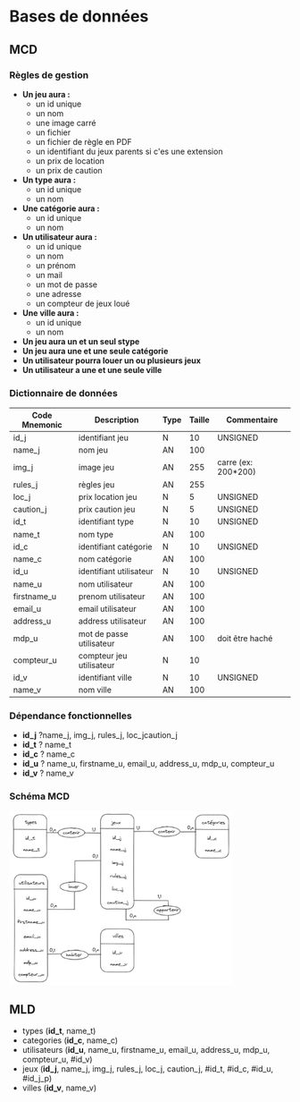 
# Bases de données
## MCD
### Règles de gestion
+ **Un jeu aura :**
   * un id unique
   * un nom
   * une image carré
   * un fichier
   * un fichier de règle en PDF
   * un identifiant du jeux parents si c'es une extension
   * un prix de location
   * un prix de caution
+ **Un type aura :**
   * un id unique
   * un nom
+ **Une catégorie aura :**
   * un id unique
   * un nom
+ **Un utilisateur aura :**
   * un id unique
   * un nom
   * un prénom
   * un mail
   * un mot de passe
   * une adresse
   * un compteur de jeux loué
+ **Une ville aura :**
   * un id unique
   * un nom
+ **Un jeu aura un et un seul stype**
+ **Un jeu aura une et une seule catégorie**
+ **Un utilisateur pourra louer un ou plusieurs jeux**
+ **Un utilisateur a une et une seule ville**

### Dictionnaire de données
| **Code Mnemonic** | **Description**          | **Type** | **Taille** | **Commentaire**     |
|-------------------|--------------------------|----------|------------|---------------------|
|id_j               | identifiant jeu          | N        | 10         | UNSIGNED            |
|name_j             | nom jeu                  | AN       | 100        |                     |
|img_j              | image jeu                | AN       | 255        | carre (ex: 200*200) |
|rules_j            | règles jeu               | AN       | 255        |                     |
|loc_j              | prix location jeu        | N        | 5          | UNSIGNED            |
|caution_j          | prix caution  jeu        | N        | 5          | UNSIGNED            |
|id_t               | identifiant type         | N        | 10         | UNSIGNED            |
|name_t             | nom type                 | AN       | 100        |                     |
|id_c               | identifiant catégorie    | N        | 10         | UNSIGNED            |
|name_c             | nom catégorie            | AN       | 100        |                     |
|id_u               | identifiant utilisateur  | N        | 10         | UNSIGNED            |
|name_u             | nom utilisateur          | AN       | 100        |                     |
|firstname_u        | prenom utilisateur       | AN       | 100        |                     |
|email_u            | email utilisateur        | AN       | 100        |                     |
|address_u          | address utilisateur      | AN       | 100        |                     |
|mdp_u              | mot de passe utilisateur | AN       | 100        | doit être haché     |
|compteur_u         | compteur jeu utilisateur | N        | 10         |                     |
|id_v               | identifiant ville        | N        | 10         | UNSIGNED            |
|name_v             | nom ville                | AN       | 100        |                     |

### Dépendance fonctionnelles
+ **id_j** ?name_j, img_j, rules_j, loc_jcaution_j
+ **id_t** ? name_t
+ **id_c** ? name_c
+ **id_u** ? name_u, firstname_u, email_u, address_u, mdp_u, compteur_u
+ **id_v** ? name_v

### Schéma MCD
![Schéma MCD](img/mcd.png "MCD")

## MLD
+ types (**id_t**, name_t)
+ categories (**id_c**, name_c)
+ utilisateurs (**id_u**, name_u, firstname_u, email_u, address_u, mdp_u, compteur_u, #id_v)
+ jeux (**id_j**, name_j, img_j, rules_j, loc_j, caution_j, #id_t, #id_c, #id_u, #id_j_p)
+ villes (**id_v**, name_v)

